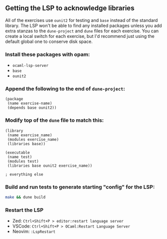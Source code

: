 ## Getting the LSP to acknowledge libraries

All of the exercises use `ounit2` for testing and `base` instead of the standard library. The LSP won't be able to find any installed packages unless you add extra stanzas to the `dune-project` and `dune` files for each exercise. You can create a local switch for each exercise, but I'd recommend just using the default global one to conserve disk space.

### Install these packages with opam:
- `ocaml-lsp-server`
- `base`
- `ounit2`

### Append the following to the end of `dune-project`:
```dune
(package
 (name exercise-name)
 (depends base ounit2))
```

### Modify top of the `dune` file to match this:
```dune
(library
 (name exercise_name)
 (modules exercise_name)
 (libraries base))

(executable
 (name test)
 (modules test)
 (libraries base ounit2 exercise_name))

; everything else
```

### Build and run tests to generate starting "config" for the LSP:
```bash
make && dune build
```

### Restart the LSP
- Zed: `Ctrl+Shift+P > editor:restart language server`
- VSCode: `Ctrl+Shift+P > OCaml:Restart Language Server`
- Neovim: `:LspRestart`
